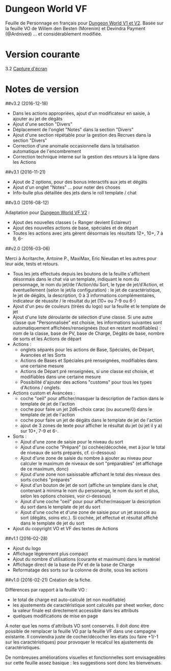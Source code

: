 # Dungeon World VF

Feuille de Personnage en français pour [Dungeon World V1 et V2](http://dungeonworld.pbta.fr/).
Basée sur la feuille VO de Willem den Besten (Morenim) et Devindra Payment (@Ardnived) ... et considérablement modifiée.

# Version courante
3.2 [Capture d'écran](dwfr.png)

# Notes de version

##v3.2 (2016-12-18)

* Dans les actions appropriées, ajout d'un modificateur en saisie, à ajouter au jet de dégâts
* Ajout d'une section "Divers"
* Déplacement de l'onglet "Notes" dans la section "Divers"
* Ajout d'une section répétable pour la gestion des Recrues dans la section "Divers"
* Correction d'une anomalie occasionnelle dans la totalisation automatique de l'encombrement
* Correction technique interne sur la gestion des retours à la ligne dans les Actions

##v3.1 (2016-11-21)

* Ajout de 2 options, pour des bonus interactifs aux jets et dégâts
* Ajout d'un onglet "Notes" ... pour noter des choses
* Info-bulle plus détaillée des jets dans le roll template / chat

##v3.0 (2016-08-12)

Adaptation pour [Dungeon World VF V2](http://www.500nuancesdegeek.fr/dungeon-world-v2/) :

* Ajout des nouvelles classes (+ Ranger devient Eclaireur)
* Ajout des nouvelles actions de base, spéciales et de départ
* Toutes les actions avec jets gèrent désormais les résultats 12+, 10+, 7 à 9, 6-

##v2.0 (2016-03-06)

Merci à Acritarche, Antoine P., MaxiMax, Eric Nieudan et les autres pour leur aide, tests et retours.

* Tous les jets effectués depuis les boutons de la feuille s'affichent désormais dans le chat via un template, indiquant le nom du personnage, le nom du jet/de l'Action/du Sort, le type de jet/d'Action, et éventuellement (selon le jet/la configuration) : le jet de caractéristique, le jet de dégâts, la description, 0 à 3 informations complémentaires, indicateur de réussite / le résultat du jet (10+ ou 7-9 ou 6-)
* Ajout d'un peu de couleurs (tirées du logo) sur la feuille et le template de jet
* Ajout d'une liste déroulante de sélection d'une classe. Si une autre classe que "Personnalisée" est choisie, les informations suivantes sont automatiquement affichées/renseignées (tout en restant modifiables) : nom de la classe, base de PV, base de Charge, Dégâts de base, nombre de sorts et les Actions de départ
* Actions :
  * onglets séparés pour les actions de Base, Spéciales, de Départ, Avancées et les Sorts
  * Actions de Bases et Spéciales pré renseignées, modifiables dans une certaine mesure
  * Actions de Départ pré renseignées, si une classe est choisie, et modifiables dans une certaine mesure
  * Possibilité d'ajouter des actions "customs" pour tous les types d'Actions / onglets.
* Actions custom et Avancées :
  * coche "oeil" pour afficher/masquer la  description de l'action dans le template de jet de l'action
  * coche pour faire un jet  2d6+choix carac (ou aucune/0) dans le template de jet de l'action
  * coche pour faire un jet de dégâts dans le template de jet de l'action
  * ajout de 3 zones de texte pour afficher le résultat du jet (si jet il y a) sur 10+, 7-9 et 6-.
* Sorts :
  * Ajout d'une zone de saisie pour le niveau du sort
  * Ajout d'une coche "Préparé" (si cochée/décochée, met à jour le total de niveaux de sorts préparés, cf. ci-dessous)
  * Ajout d'une zone de saisie du nombre à ajouter au niveau pour calculer le maximum de niveaux de sort "préparables" (et affichage de ce maximum, donc)
  * Ajout d'une zone non saisissable affichant le total des niveaux des sorts cochés "préparés"
  * Ajout d'un bouton de jet de sort (affiche un template dans le chat, contenant à minima le nom du personange, le nom du sort et plus, selon les options choisies, voir ci-dessous)
  * Ajout d'une coche "oeil" pour  pour afficher/masquer la  description du sort dans le template de jet du sort
  * Ajout d'une coche et d'une zone de saisie pour un jet associé au sort (dégâts, soins etc.). Si cochée, jet effectué et résultat affiché dans le template de jet du sort
* Ajout du copyright VO et VF des textes de Actions

##v1.1 (2016-02-28)
* Ajout du logo
* Affichage légèrement plus compact
* Ajout du nombre d'utilisations (courante et maximum) dans le matériel
* Affichage direct de la base de PV et de la base de Charge
* Reformatage des sorts sur la colonne de droite, sous les actions

##v1.0 (2016-02-21)
Création de la fiche.

Différences par rapport à la feuille VO :

* le total de charge est auto-calculé (et non modifiable)
* les ajustements de caractéristique sont calculés par sheet worker, donc la valeur finale est directement accessible dans les attributs
* quelques modifications de mise en page

A noter que les noms d'attributs VO sont conservés. Il doit donc être possible de remplacer la feuille VO par la feuille VF dans une campagne existante. Il conviendra juste de cocher/décocher les états (ou faire +1/-1 sur les caractéristiques) pour provoquer le recalcul les ajustements de caractéristiques.

De nombreuses améliorations visuelles et fonctionnelles sont envisageables sur cette feuille assez basique : les suggestions sont donc les bienvenues.
